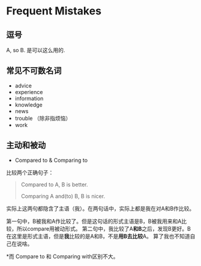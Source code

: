 # Frequent Mistakes

## 逗号

A, so B. 是可以这么用的.

## 常见不可数名词

+ advice
+ experience
+ information
+ knowledge 
+ news
+ trouble （除非指烦恼）
+ work

## 主动和被动

+ Compared to & Comparing to

比较两个正确句子：

> Compared to A, B is better.
>
> Comparing A and(to) B, B is nicer.

实际上这两句都隐含了主语（我）。在两句话中，实际上都是我在对A和B作比较。

第一句中，B被我和A作比较了。但是这句话的形式主语是B，B被我用来和A比较，所以compare用被动形式。
第二句中，我比较了A**和B**之后，发现B更好。B在这里是形式主语，但是**我**比较的是A和B，不是**用B去比较**A。
算了我也不知道自己在说啥。

*而 Compare to 和 Comparing with区别不大。